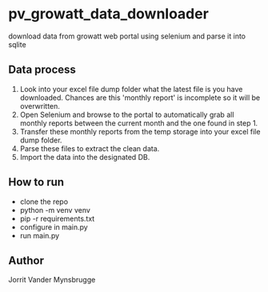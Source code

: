 # pv_growatt_data_downloader
download data from growatt web portal using selenium and parse it into sqlite

## Data process
1. Look into your excel file dump folder what the latest file is you have downloaded. Chances are this 'monthly report' is incomplete so it will be overwritten.
2. Open Selenium and browse to the portal to automatically grab all monthly reports between the current month and the one found in step 1.
3. Transfer these monthly reports from the temp storage into your excel file dump folder.
4. Parse these files to extract the clean data.
5. Import the data into the designated DB.

## How to run
* clone the repo
* python -m venv venv
* pip -r requirements.txt
* configure in main.py
* run main.py

## Author
Jorrit Vander Mynsbrugge